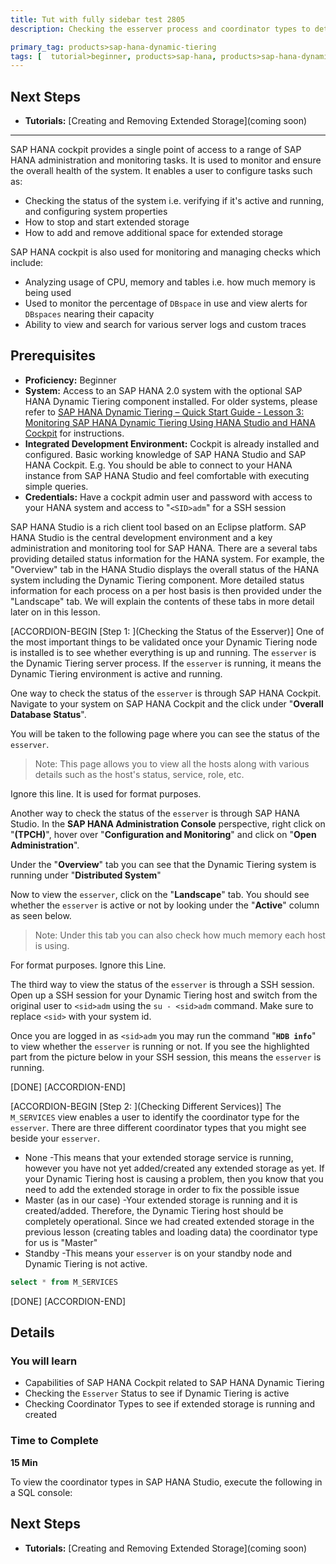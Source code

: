 ```yaml
---
title: Tut with fully sidebar test 2805
description: Checking the esserver process and coordinator types to determine if Dynamic Tiering is running and if extended storage is created and running.

primary_tag: products>sap-hana-dynamic-tiering
tags: [  tutorial>beginner, products>sap-hana, products>sap-hana-dynamic-tiering, products>sap-hana-studio, products>sap-hana-cockpit, topic>big-data, topic>sql ]
---
```



## Next Steps
 - **Tutorials:** [Creating and Removing Extended Storage](coming soon)



---
SAP HANA cockpit provides a single point of access to a range of SAP HANA administration and monitoring tasks. It is used to monitor and ensure the overall health of the system. It enables a user to configure tasks such as:

  - Checking the status of the system i.e. verifying if it's active and running, and configuring system properties
  - How to stop and start extended storage
  - How to add and remove additional space for extended storage

SAP HANA cockpit is also used for monitoring and managing checks which include:

  - Analyzing usage of CPU, memory and tables i.e. how much memory is being used
  - Used to monitor the percentage of `DBspace` in use and view alerts for `DBspaces` nearing their capacity
  - Ability to view and search for various server logs and custom traces
  
## Prerequisites  
- **Proficiency:** Beginner
- **System:** Access to an SAP HANA 2.0 system with the optional SAP HANA Dynamic Tiering component installed. For older systems, please refer to [SAP HANA Dynamic Tiering – Quick Start Guide - Lesson 3: Monitoring SAP HANA Dynamic Tiering Using HANA Studio and HANA Cockpit](https://www.sap.com/documents/2016/06/309a2320-757c-0010-82c7-eda71af511fa.html) for instructions.
- **Integrated Development Environment:** Cockpit is already installed and configured. Basic working knowledge of SAP HANA Studio and SAP HANA Cockpit. E.g. You should be able to connect to your HANA instance from SAP HANA Studio and feel comfortable with executing simple queries.
- **Credentials:** Have a cockpit admin user and password with access to your HANA system and access to "`<SID>adm`" for a SSH session

SAP HANA Studio is a rich client tool based on an Eclipse platform. SAP HANA Studio is the central development environment and a key administration and monitoring tool for SAP HANA. There are a several tabs providing detailed status information for the HANA system. For example, the "Overview" tab in the HANA Studio displays the overall status of the HANA system including the Dynamic Tiering component. More detailed status information for each process on a per host basis is then provided under the "Landscape" tab. We will explain the contents of these tabs in more detail later on in this lesson.

[ACCORDION-BEGIN [Step 1: ](Checking the Status of the Esserver)]
One of the most important things to be validated once your Dynamic Tiering node is installed is to see whether everything is up and running. The `esserver` is the Dynamic Tiering server process. If the `esserver` is running, it means the Dynamic Tiering environment is active and running.

One way to check the status of the `esserver` is through SAP HANA Cockpit. Navigate to your system on SAP HANA Cockpit and the click under "**Overall Database Status**".

You will be taken to the following page where you can see the status of the `esserver`.

> Note: This page allows you to view all the hosts along with various details such as the host's status, service, role, etc.

Ignore this line. It is used for format purposes.

Another way to check the status of the `esserver` is through SAP HANA Studio. In the **SAP HANA Administration Console** perspective, right click on "**<SID>(TPCH)**", hover over "**Configuration and Monitoring**" and click on "**Open Administration**".

Under the "**Overview**" tab you can see that the Dynamic Tiering system is running under "**Distributed System**"

Now to view the `esserver`, click on the "**Landscape**" tab. You should see whether the `esserver` is active or not by looking under the "**Active**" column as seen below.

> Note: Under this tab you can also check how much memory each host is using.

For format purposes. Ignore this Line.

The third way to view the status of the `esserver` is through a SSH session. Open up a SSH session for your Dynamic Tiering host and switch from the original user to `<sid>adm` using the `su - <sid>adm` command. Make sure to replace `<sid>` with your system id.

Once you are logged in as `<sid>adm` you may run the command "**`HDB info`**" to view whether the `esserver` is running or not. If you see the highlighted part from the picture below in your SSH session, this means the `esserver` is running.

[DONE]
[ACCORDION-END]


[ACCORDION-BEGIN [Step 2: ](Checking Different Services)]
The `M_SERVICES` view enables a user to identify the coordinator type for the `esserver`. There are three different coordinator types that you might see beside your `esserver`.

  - None -This means that your extended storage service is running, however you have not yet added/created any extended storage as yet. If your Dynamic Tiering host is causing a problem, then you know that you need to add the extended storage in order to fix the possible issue
  - Master (as in our case) -Your extended storage is running and it is created/added. Therefore, the Dynamic Tiering host should be completely operational. Since we had created extended storage in the previous lesson (creating tables and loading data) the coordinator type for us is "Master"
  - Standby -This means your `esserver` is on your standby node and Dynamic Tiering is not active.
 

``` sql
select * from M_SERVICES
```
[DONE]
[ACCORDION-END]

## Details
### You will learn
 - Capabilities of SAP HANA Cockpit related to SAP HANA Dynamic Tiering
 - Checking the `Esserver` Status to see if Dynamic Tiering is active
 - Checking Coordinator Types to see if extended storage is running and created

### Time to Complete
**15 Min**

To view the coordinator types in SAP HANA Studio, execute the following in a SQL console:
## Next Steps
- **Tutorials:** [Creating and Removing Extended Storage](coming soon)
